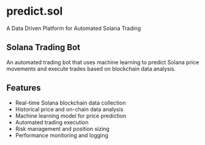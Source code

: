 # predict.sol
A Data Driven Platform for Automated Solana Trading

## Solana Trading Bot
An automated trading bot that uses machine learning to predict Solana price movements and execute trades based on blockchain data analysis.

## Features

- Real-time Solana blockchain data collection
- Historical price and on-chain data analysis
- Machine learning model for price prediction
- Automated trading execution
- Risk management and position sizing
- Performance monitoring and logging
